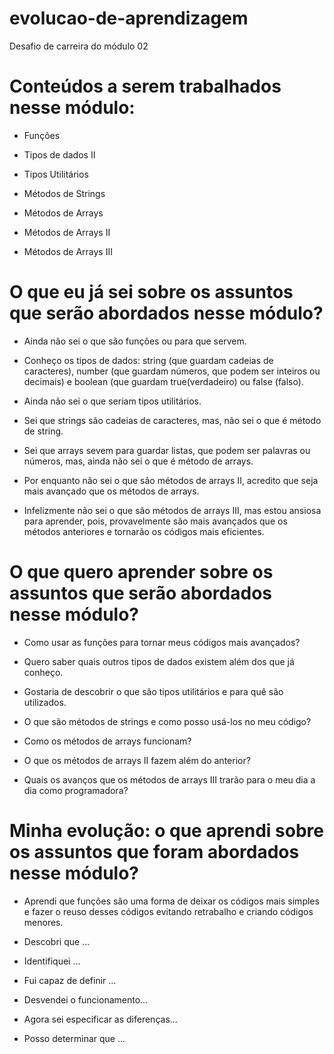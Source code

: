 # evolucao-de-aprendizagem

Desafio de carreira do módulo 02

# Conteúdos a serem trabalhados nesse módulo:

* Funções

* Tipos de dados II

* Tipos Utilitários

* Métodos de Strings

* Métodos de Arrays

* Métodos de Arrays II

* Métodos de Arrays III

# O que eu já sei sobre os assuntos que serão abordados nesse módulo?

* Ainda não sei o que são funções ou para que servem.

* Conheço os tipos de dados: string (que guardam cadeias de caracteres), number (que guardam números, que podem ser inteiros ou decimais) e boolean (que guardam true(verdadeiro) ou false (falso).

* Ainda não sei o que seriam tipos utilitários.

* Sei que strings são cadeias de caracteres, mas, não sei o que é método de string.

* Sei que arrays sevem para guardar listas, que podem ser palavras ou números, mas, ainda não sei o que é método de arrays.

* Por enquanto não sei o que são métodos de arrays II, acredito que seja mais avançado que os métodos de arrays.

* Infelizmente não sei o que são métodos de arrays III, mas estou ansiosa para aprender, pois, provavelmente são mais avançados que os métodos anteriores e tornarão os códigos mais eficientes.

# O que quero aprender sobre os assuntos que serão abordados nesse módulo?

* Como usar as funções para tornar meus códigos mais avançados?

* Quero saber quais outros tipos de dados existem além dos que já conheço.

* Gostaria de descobrir o que são tipos utilitários e para quê são utilizados.

* O que são métodos de strings e como posso usá-los no meu código?

* Como os métodos de arrays funcionam?

* O que os métodos de arrays II fazem além do anterior?

* Quais os avanços que os métodos de arrays III trarão para o meu dia a dia como programadora?

# Minha evolução: o que aprendi sobre os assuntos que foram abordados nesse módulo?

* Aprendi que funções são uma forma de deixar os códigos mais simples e fazer o reuso desses códigos evitando retrabalho e criando códigos menores.

* Descobri que ...

* Identifiquei ...

* Fui capaz de definir ...

* Desvendei o funcionamento...

* Agora sei especificar as diferenças...

* Posso determinar que ...  

